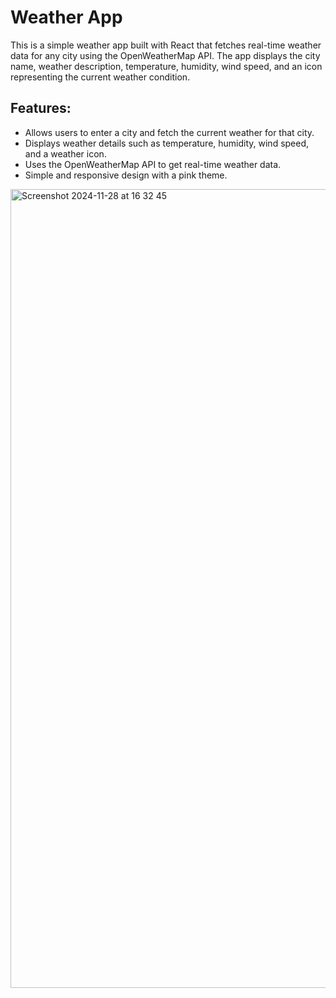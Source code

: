 # Weather App

This is a simple weather app built with React that fetches real-time weather data for any city using the OpenWeatherMap API. The app displays the city name, weather description, temperature, humidity, wind speed, and an icon representing the current weather condition.

## Features:
- Allows users to enter a city and fetch the current weather for that city.
- Displays weather details such as temperature, humidity, wind speed, and a weather icon.
- Uses the OpenWeatherMap API to get real-time weather data.
- Simple and responsive design with a pink theme.
<img width="1278" alt="Screenshot 2024-11-28 at 16 32 45" src="https://github.com/user-attachments/assets/1b6a099c-0bf0-41cc-906c-18d7ac05634b">

